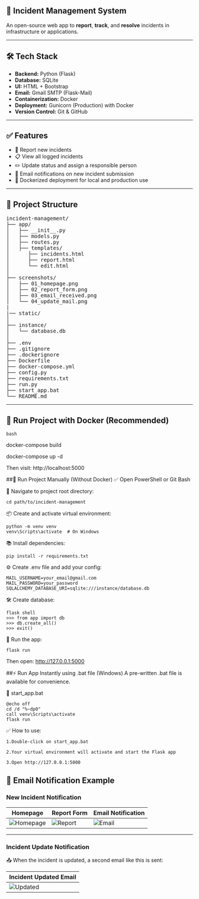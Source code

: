## 🚨 Incident Management System

An open-source web app to **report**, **track**, and **resolve** incidents in infrastructure or applications.

---

## 🛠 Tech Stack

- **Backend:** Python (Flask)
- **Database:** SQLite
- **UI:** HTML + Bootstrap
- **Email:** Gmail SMTP (Flask-Mail)
- **Containerization:** Docker
- **Deployment:** Gunicorn (Production) with Docker
- **Version Control:** Git & GitHub

---

## ✅ Features

- 📝 Report new incidents
- 📋 View all logged incidents
- ✏️ Update status and assign a responsible person
- 📧 Email notifications on new incident submission
- 🐳 Dockerized deployment for local and production use

---

## 📁 Project Structure

<pre>
incident-management/
├── app/
│   ├── __init__.py
│   ├── models.py
│   ├── routes.py
│   ├── templates/
│      ├── incidents.html
│      ├── report.html
│      └── edit.html
│   
├── screenshots/
│   ├── 01_homepage.png
│   ├── 02_report_form.png
│   ├── 03_email_received.png
│   └── 04_update_mail.png
|
|── static/
│
├── instance/
│   └── database.db
│
├── .env
├── .gitignore
├── .dockerignore
├── Dockerfile
├── docker-compose.yml
├── config.py
├── requirements.txt
├── run.py
├── start_app.bat
└── README.md
</pre>

---

## 🚀 Run Project with Docker (Recommended)

```bash```

docker-compose build

docker-compose up -d

Then visit: http://localhost:5000

##🧪 Run Project Manually (Without Docker)
✅ Open PowerShell or Git Bash

🔁 Navigate to project root directory:

    cd path/to/incident-management

📦 Create and activate virtual environment:

    python -m venv venv
    venv\Scripts\activate  # On Windows

📚 Install dependencies:

    pip install -r requirements.txt

⚙️ Create .env file and add your config:

    MAIL_USERNAME=your_email@gmail.com
    MAIL_PASSWORD=your_password
    SQLALCHEMY_DATABASE_URI=sqlite:///instance/database.db

🛠 Create database:

    flask shell
    >>> from app import db
    >>> db.create_all()
    >>> exit()

🚀 Run the app:

    flask run

Then open: http://127.0.0.1:5000

##⚡ Run App Instantly using .bat file (Windows)
A pre-written .bat file is available for convenience.

📄 start_app.bat

    @echo off
    cd /d "%~dp0"
    call venv\Scripts\activate
    flask run

✅ How to use:

    1.Double-click on start_app.bat

    2.Your virtual environment will activate and start the Flask app

    3.Open http://127.0.0.1:5000

## 📧 Email Notification Example

### New Incident Notification

| Homepage                                 | Report Form                               | Email Notification                          |
| ---------------------------------------- | ----------------------------------------- | ------------------------------------------- |
| ![Homepage](screenshots/01_homepage.png) | ![Report](screenshots/02_report_form.png) | ![Email](screenshots/03_email_received.png) |

---

### Incident Update Notification

📤 When the incident is updated, a second email like this is sent:

| Incident Updated Email |
| ---------------------- |
| ![Updated](screenshots/04_Update_email_receive.png) |
